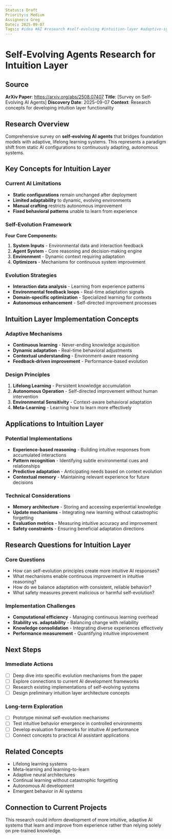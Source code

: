 ```yaml
---
Status:: Draft
Priority:: Medium
Assignee:: Greg
Date:: 2025-09-07
Tags:: #idea #AI #research #self-evolving #intuition-layer #adaptive-systems #year/2025
---
```


# Self-Evolving Agents Research for Intuition Layer

## Source
**ArXiv Paper**: https://arxiv.org/abs/2508.07407
**Title**: [Survey on Self-Evolving AI Agents]
**Discovery Date**: 2025-09-07
**Context**: Research concepts for developing intuition layer functionality

## Research Overview
Comprehensive survey on **self-evolving AI agents** that bridges foundation models with adaptive, lifelong learning systems. This represents a paradigm shift from static AI configurations to continuously adapting, autonomous systems.

## Key Concepts for Intuition Layer

### Current AI Limitations
- **Static configurations** remain unchanged after deployment
- **Limited adaptability** to dynamic, evolving environments
- **Manual crafting** restricts autonomous improvement
- **Fixed behavioral patterns** unable to learn from experience

### Self-Evolution Framework
**Four Core Components:**
1. **System Inputs** - Environmental data and interaction feedback
2. **Agent System** - Core reasoning and decision-making engine
3. **Environment** - Dynamic context requiring adaptation
4. **Optimizers** - Mechanisms for continuous system improvement

### Evolution Strategies
- **Interaction data analysis** - Learning from experience patterns
- **Environmental feedback loops** - Real-time adaptation signals
- **Domain-specific optimization** - Specialized learning for contexts
- **Autonomous enhancement** - Self-directed improvement processes

## Intuition Layer Implementation Concepts

### Adaptive Mechanisms
- **Continuous learning** - Never-ending knowledge acquisition
- **Dynamic adaptation** - Real-time behavioral adjustments
- **Contextual understanding** - Environment-aware reasoning
- **Feedback-driven improvement** - Performance-based evolution

### Design Principles
1. **Lifelong Learning** - Persistent knowledge accumulation
2. **Autonomous Operation** - Self-directed improvement without human intervention
3. **Environmental Sensitivity** - Context-aware behavioral adaptation
4. **Meta-Learning** - Learning how to learn more effectively

## Applications to Intuition Layer

### Potential Implementations
- **Experience-based reasoning** - Building intuitive responses from accumulated interactions
- **Pattern recognition** - Identifying subtle environmental cues and relationships
- **Predictive adaptation** - Anticipating needs based on context evolution
- **Contextual memory** - Maintaining relevant experience for future decisions

### Technical Considerations
- **Memory architecture** - Storing and accessing experiential knowledge
- **Update mechanisms** - Integrating new learning without catastrophic forgetting
- **Evaluation metrics** - Measuring intuitive accuracy and improvement
- **Safety constraints** - Ensuring beneficial adaptation directions

## Research Questions for Intuition Layer

### Core Questions
- How can self-evolution principles create more intuitive AI responses?
- What mechanisms enable continuous improvement in intuitive reasoning?
- How do we balance adaptation with consistent, reliable behavior?
- What safety measures prevent malicious or harmful self-evolution?

### Implementation Challenges
- **Computational efficiency** - Managing continuous learning overhead
- **Stability vs. adaptability** - Balancing change with reliability
- **Knowledge consolidation** - Integrating diverse experiences effectively
- **Performance measurement** - Quantifying intuitive improvement

## Next Steps

### Immediate Actions
- [ ] Deep dive into specific evolution mechanisms from the paper
- [ ] Explore connections to current AI development frameworks
- [ ] Research existing implementations of self-evolving systems
- [ ] Design preliminary intuition layer architecture concepts

### Long-term Exploration
- [ ] Prototype minimal self-evolution mechanisms
- [ ] Test intuitive behavior emergence in controlled environments
- [ ] Develop evaluation frameworks for intuitive AI performance
- [ ] Connect concepts to practical AI assistant applications

## Related Concepts
- Lifelong learning systems
- Meta-learning and learning-to-learn
- Adaptive neural architectures
- Continual learning without catastrophic forgetting
- Autonomous AI development
- Emergent behavior in AI systems

## Connection to Current Projects
This research could inform development of more intuitive, adaptive AI systems that learn and improve from experience rather than relying solely on pre-trained knowledge.